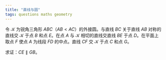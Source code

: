 ```yaml
---
title: "直线与圆"
tags: questions maths geometry
---
```


令 $\mathcal{K}$ 为锐角三角形 $ABC$（$AB<AC$）的外接圆。与直线 $BC$ 关于直线 $AB$ 对称的直线交 $\mathcal{K}$ 于点 $B$ 和点 $E$。在点 $A$ 与 $\mathcal{K}$ 相切的直线交直线 $BE$ 于点 $D$。在平面上取点 $F$ 使点 $A$ 为线段 $FD$ 的中点。直线 $CF$ 交 $\mathcal{K}$ 于点 $C$ 和点 $G$。

求证：$CE\parallel GB$。